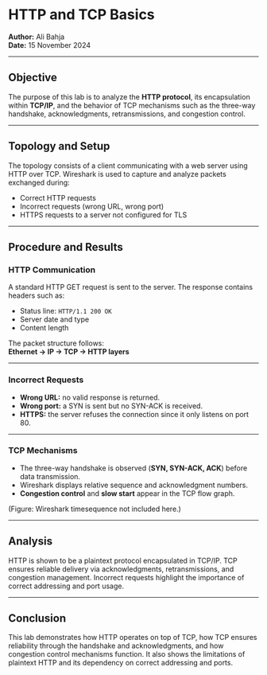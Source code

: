 # HTTP and TCP Basics  
**Author:** Ali Bahja  
**Date:** 15 November 2024  

---

## Objective
The purpose of this lab is to analyze the **HTTP protocol**, its encapsulation within **TCP/IP**, and the behavior of TCP mechanisms such as the three-way handshake, acknowledgments, retransmissions, and congestion control.

---

## Topology and Setup
The topology consists of a client communicating with a web server using HTTP over TCP. Wireshark is used to capture and analyze packets exchanged during:
- Correct HTTP requests  
- Incorrect requests (wrong URL, wrong port)  
- HTTPS requests to a server not configured for TLS  

---

## Procedure and Results

### HTTP Communication
A standard HTTP GET request is sent to the server. The response contains headers such as:
- Status line: `HTTP/1.1 200 OK`  
- Server date and type  
- Content length  

The packet structure follows:  
**Ethernet → IP → TCP → HTTP layers**  

---

### Incorrect Requests
- **Wrong URL:** no valid response is returned.  
- **Wrong port:** a SYN is sent but no SYN-ACK is received.  
- **HTTPS:** the server refuses the connection since it only listens on port 80.  

---

### TCP Mechanisms
- The three-way handshake is observed (**SYN, SYN-ACK, ACK**) before data transmission.  
- Wireshark displays relative sequence and acknowledgment numbers.  
- **Congestion control** and **slow start** appear in the TCP flow graph.  

(Figure: Wireshark timesequence not included here.)  

---

## Analysis
HTTP is shown to be a plaintext protocol encapsulated in TCP/IP. TCP ensures reliable delivery via acknowledgments, retransmissions, and congestion management. Incorrect requests highlight the importance of correct addressing and port usage.

---

## Conclusion
This lab demonstrates how HTTP operates on top of TCP, how TCP ensures reliability through the handshake and acknowledgments, and how congestion control mechanisms function. It also shows the limitations of plaintext HTTP and its dependency on correct addressing and ports.
